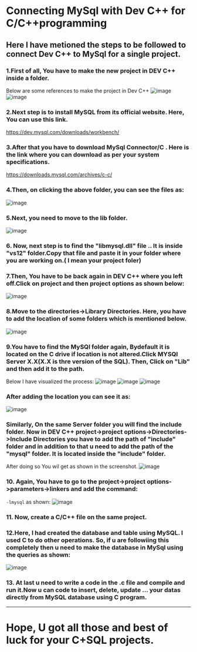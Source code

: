 # Connecting MySql with Dev C++  for C/C++programming
## Here I have metioned the steps to be followed to connect Dev C++ to MySql for a single project.
### 1.First of all, You have to make the new project in DEV C++ inside a folder.
Below are some references to  make the project in Dev C++
![image](https://github.com/user-attachments/assets/a7b7305b-d0be-4100-8f17-3e742725159c)
![image](https://github.com/user-attachments/assets/a2a37017-c7b2-413a-a05c-95364550ba4c)
### 2.Next step is to install MySQL from its official website. Here, You can use this link. 
https://dev.mysql.com/downloads/workbench/
### 3.After that you have to download MySql Connector/C . Here is the link where you can download as per your system specifications.
https://downloads.mysql.com/archives/c-c/
### 4.Then, on clicking the above folder, you  can see the files as:
![image](https://github.com/user-attachments/assets/bcdc1761-eed3-40ad-80b8-05dc54f23d28)
### 5.Next, you need to move to the lib folder.
![image](https://github.com/user-attachments/assets/3fa89353-1e91-46ae-9e2c-3f6d885ea91d)
### 6. Now, next step is to find the "libmysql.dll" file .. It is inside "vs12" folder.Copy that file and paste it in your folder where you are working on.( I mean your project foler)
### 7.Then, You have to be back again in DEV C++ where you left off.Click on project and then project options as shown below:
![image](https://github.com/user-attachments/assets/dfdcb47b-8f12-4f07-92ba-27325ae92d98)
### 8.Move to the  directories->Library Directories. Here, you have to add the location of some folders which is mentioned below.
![image](https://github.com/user-attachments/assets/f16711eb-021f-48f0-9f18-a0eb96130641)
### 9.You have to find the MySQl folder again, Bydefault it is located on the C drive if  location is not altered.Click MYSQl Server X.X(X.X is thre version of the SQL). Then, Click on "Lib" and then add it to the path.
Below I  have visualized the process:
![image](https://github.com/user-attachments/assets/5c02c875-5264-4bf6-a51b-78f321c37ab8)
![image](https://github.com/user-attachments/assets/5d491032-9d79-42f6-ac56-c2bd79eda9dd)
![image](https://github.com/user-attachments/assets/9154fd3a-31da-486e-88d4-0eedc3836f98)
 ### After adding the location you can see it as:
![image](https://github.com/user-attachments/assets/8d6f1210-75d1-456e-9258-ae1e1a287246)
 ### Similarly, On the same Server folder you will find the include folder. Now in DEV C++ project->project options->Directories->Include Directories you have to add the path of "include" folder and in addition to that u need to add the path of the "mysql" folder. It is located inside the "include" folder.
 After doing so You wil get as shown in the screenshot.
 ![image](https://github.com/user-attachments/assets/ec531593-d1b7-4588-b18c-d166de2288f9)
 ### 10. Again, You have to go to the project->project options->parameters->linkers and add the command:
 `-lmysql` as shown:
 ![image](https://github.com/user-attachments/assets/30a6caa9-2ca5-4dac-bb11-3b8994ce8c00)
 ### 11. Now, create a C/C++ file on the same project.
 ### 12.Here, I had created the database and table using MySQL. I used C to do other operations. So, if u are followiing this completely then u need to make the database in MySql using the queries as shown:
 ![image](https://github.com/user-attachments/assets/6e7427fb-923c-4533-90e9-8923b56684b4)
 ### 13. At last u need to write a code in the .c file and compile and run it.Now u can code to insert, delete, update ... your datas directly from MySQL database using C program.<hr>
   # **Hope, U got all those and best of luck for your C+SQL projects.**
 
 


 
 

 
 








